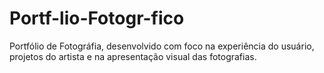 # Portf-lio-Fotogr-fico
Portfólio de Fotográfia, desenvolvido com foco na experiência do usuário, projetos do artista e na apresentação visual das fotografias.
